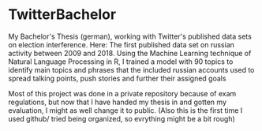 # TwitterBachelor

My Bachelor's Thesis (german), working with Twitter's published data sets on election interference. Here: The first published data set on russian activity between 2009 and 2018.
Using the Machine Learning technique of Natural Language Processing in R, I trained a model with 90 topics to identify main topics and phrases that the included russian accounts used to spread talking points, push stories and further their assigned goals

Most of this project was done in a private repository because of exam regulations, but now that I have handed my thesis in and gotten my evaluation, I might as well change it to public.
(Also this is the first time I used github/ tried being organized, so evrything might be a bit rough)
